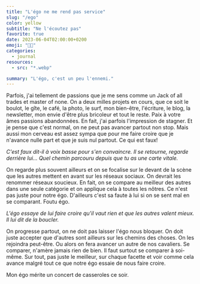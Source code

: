```yaml
---
title: "L'égo ne me rend pas service"
slug: "/ego"
color: yellow
subtitle: "Ne l'écoutez pas"
favorite: true
date: 2023-06-04T02:00:00+0200
emoji: "😶‍🌫️"
categories:
  - journal
resources:
  - src: "*.webp"

summary: "L'égo, c'est un peu l'ennemi."
---
```


Parfois, j'ai tellement de passions que je me sens comme un Jack of all trades et master of none. On a deux milles projets en cours, que ce soit le boulot, le gîte, le café, la photo, le surf, mon bien-être, l'écriture, le blog, la newsletter, mon envie d'être plus bricoleur et tout le reste. Paix à votre âmes passions abandonnées. En fait, j'ai parfois l'impression de stagner. Et je pense que c'est normal, on ne peut pas avancer partout non stop. Mais aussi mon cerveau est assez sympa que pour me faire croire que je n'avance nulle part et que je suis nul partout. Ce qui est faux!

*C'est faux dit-il à voix basse pour s'en convaincre. Il se retourne, regarde derrière lui... Quel chemin parcouru depuis que tu as une carte vitale.*

On regarde plus souvent ailleurs et on se focalise sur le devant de la scène que les autres mettent en avant sur les réseaux sociaux. On devrait les renommer réseaux soucieux. En fait, on se compare au meilleur des autres dans une seule catégorie et on applique cela à toutes les nôtres. Ce n'est pas juste pour notre égo. D'ailleurs c'est sa faute à lui si on se sent mal en se comparant. Foutu égo.

*L'égo essaye de lui faire croire qu'il vaut rien et que les autres valent mieux. Il lui dit de la boucler.*

On progresse partout, on ne doit pas laisser l'égo nous bloquer. On doit juste accepter que d'autres sont ailleurs sur les chemins des choses. On les rejoindra peut-être. Ou alors on fera avancer un autre de nos cavaliers. Se comparer, n'amère jamais rien de bien. Il faut surtout se comparer à soi-même. Sur tout, pas juste le meilleur, sur chaque facette et voir comme cela avance malgré tout ce que notre égo essaie de nous faire croire.

Mon égo mérite un concert de casseroles ce soir.
